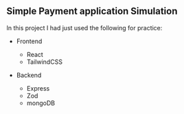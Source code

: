 ## Simple Payment application Simulation

In this project I had just used the following for practice:

- Frontend

  - React
  - TailwindCSS

- Backend

  - Express
  - Zod
  - mongoDB
